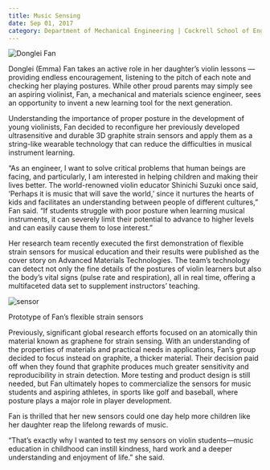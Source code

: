 ```yaml
--- 
title: Music Sensing
date: Sep 01, 2017
category: Department of Mechanical Engineering | Cockrell School of Engineering
---
```


![Donglei Fan](http://research.utexas.edu/showcase/assets/js/fileman/Uploads/Donglei-Fan.jpg)

Donglei (Emma) Fan takes an active role in her daughter’s violin lessons — providing endless encouragement, listening to the pitch of each note and checking her playing postures. While other proud parents may simply see an aspiring violinist, Fan, a mechanical and materials science engineer, sees an opportunity to invent a new learning tool for the next generation.

Understanding the importance of proper posture in the development of young violinists, Fan decided to reconfigure her previously developed ultrasensitive and durable 3D graphite strain sensors and apply them as a string-like wearable technology that can reduce the difficulties in musical instrument learning.

“As an engineer, I want to solve critical problems that human beings are facing, and particularly, I am interested in helping children and making their lives better. The world-renowned violin educator Shinichi Suzuki once said, ‘Perhaps it is music that will save the world,’ since it nurtures the hearts of kids and facilitates an understanding between people of different cultures,” Fan said. “If students struggle with poor posture when learning musical instruments, it can severely limit their potential to advance to higher levels and can easily cause them to lose interest.”

Her research team recently executed the first demonstration of flexible strain sensors for musical education and their results were published as the cover story on Advanced Materials Technologies. The team’s technology can detect not only the fine details of the postures of violin learners but also the body’s vital signs (pulse rate and respiration), all in real time, offering a multifaceted data set to supplement instructors’ teaching.

![sensor](http://research.utexas.edu/showcase/assets/js/fileman/Uploads/sensor_fan.jpg)

Prototype of Fan’s flexible strain sensors

Previously, significant global research efforts focused on an atomically thin material known as graphene for strain sensing. With an understanding of the properties of materials and practical needs in applications, Fan’s group decided to focus instead on graphite, a thicker material. Their decision paid off when they found that graphite produces much greater sensitivity and reproducibility in strain detection. More testing and product design is still needed, but Fan ultimately hopes to commercialize the sensors for music students and aspiring athletes, in sports like golf and baseball, where posture plays a major role in player development.

Fan is thrilled that her new sensors could one day help more children like her daughter reap the lifelong rewards of music.

“That’s exactly why I wanted to test my sensors on violin students—music education in childhood can instill kindness, hard work and a deeper understanding and enjoyment of life.” she said.